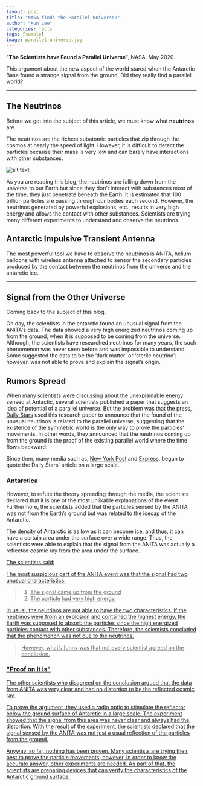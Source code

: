```yaml
---
layout: post
title: "NASA finds the Parallel Universe?"
author: "Kun Lee"
categories: facts
tags: [sample]
image: parallel-universe.jpg
---
```


"**The Scientists have Found a Parallel Universe**", NASA, May 2020.

This argument about the new aspect of the world stared when the Antarctic Base found a strange signal from the ground. Did they really find a parallel world?

---

## The Neutrinos

Before we get into the subject of this article, we must know what **neutrinos** are.

The neutrinos are the richest subatomic particles that zip through the cosmos at nearly the speed of light. However, it is difficult to detect the particles because their mass is very low and can barely have interactions with other substances.

![alt text](https://www.sciencenews.org/wp-content/uploads/2018/11/110518_ec_cosmicrays_feat.jpg "Neutrinos")

As you are reading this blog, the neutrinos are falling down from the universe to our Earth but since they don’t interact with substances most of the time, they just penetrate beneath the Earth. It is estimated that 100 trillion particles are passing through our bodies each second. However, the neutrinos generated by powerful explosions, etc., results in very high energy and allows the contact with other substances. Scientists are trying many different experiments to understand and observe the neutrinos.

## Antarctic Impulsive Transient Antenna

The most powerful tool we have to observe the neutrinos is ANITA, helium balloons with wireless antenna attached to sensor the secondary particles produced by the contact between the neutrinos from the universe and the antarctic ice.

---

## Signal from the Other Universe

Coming back to the subject of this blog,

On day, the scientists in the antarctic found an unusual signal from the ANITA's data. The data showed a very high energized neutrinos coming up from the ground, when it is supposed to be coming from the universe. Although, the scientists have researched neutrinos for many years, the such phenomenon was never seen before and was impossible to understand. Some suggested the data to be the ‘dark matter’ or ‘sterile neutrino’; however, was not able to prove and explain the signal’s origin.

## Rumors Spread

When many scientists were discussing about the unexplainable energy sensed at Antactic, several scientists published a paper that suggests an idea of potential of a parallel universe. But the problem was that the press, [Daily Stars](https://www.dailystar.co.uk/news/weird-news/nasa-scientists-detect-parallel-universe-21996849) used this research paper to announce that the found of the unusual neutrinos is related to the parallel universe, suggesting that the existence of the symmetric world is the only way to prove the particles’ movements. In other words, they announced that the neutrinos coming up from the ground is the proof of the existing parallel world where the time flows backward.

Since then, many media such as, [New York Post](https://nypost.com/2020/05/19/nasa-finds-evidence-of-parallel-universe-where-time-runs-backward-report/) and [Express](https://www.express.co.uk/news/science/1284659/NASA-news-parallel-universe-particles-neutrino-Antarctica-ANITA-study), begun to quote the Daily Stars' article on a large scale.

### Antarctica

However, to refute the theory spreading through the media, the scientists declared that it is one of the most unlikable explanations of the event. Furthermore, the scientists added that the particles sensed by the ANITA was not from the Earth’s ground but was related to the icecap of the Antarctic.

The density of Antarctic is as low as it can become ice, and thus, it can have a certain area under the surface over a wide range. Thus, the scientists were able to explain that the signal from the ANITA was actually a reflected cosmic ray from the area under the surface.

<U>The scientists said:<U/>

The most suspicious part of the ANITA event was that the signal had two unusual characteristics:

> 1.  The signal came up from the ground
> 2.  The particle had very high energy.

In usual, the neutrinos are not able to have the two characteristics. If the neutrinos were from an explosion and contained the highest energy, the Earth was supposed to absorb the particles since the high energized particles contact with other substances. Therefore, the scientists concluded that the phenomenon was not due to the neutrinos.

> However, what’s funny was that not every scientist agreed on the conclusion.

### "Proof on it is"

The other scientists who disagreed on the conclusion argued that the data from ANITA was very clear and had no distortion to be the reflected cosmic ray.

To prove the argument, they used a radio optic to stimulate the reflector below the ground surface of Antarctic in a large scale. The experiment showed that the signal from this area was never clear and always had the distortion. With the result of the experiment, the scientists declared that the signal sensed by the ANITA was not just a usual reflection of the particles from the ground.

Anyway, so far, nothing has been proven. Many scientists are trying their best to prove the particle movements; however, in order to know the accurate answer, other experiments are needed. As part of that, the scientists are preparing devices that can verify the characteristics of the Antarctic ground surface.
